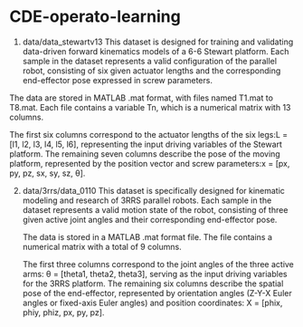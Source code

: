 # CDE-operato-learning

1. data/data_stewartv13
  This dataset is designed for training and validating data-driven forward kinematics models of a 6-6 Stewart platform.
  Each sample in the dataset represents a valid configuration of the parallel robot, consisting of six given actuator lengths and the corresponding end-effector pose expressed in screw parameters.

  The data are stored in MATLAB .mat format, with files named T1.mat to T8.mat.
  Each file contains a variable Tn, which is a numerical matrix with 13 columns.

  The first six columns correspond to the actuator lengths of the six legs:L = [l1, l2, l3, l4, l5, l6], representing the input driving variables of the Stewart platform.
  The remaining seven columns describe the pose of the moving platform, represented by the position vector and screw parameters:x = [px, py, pz, sx, sy, sz, θ].

2. data/3rrs/data_0110
    This dataset is specifically designed for kinematic modeling and research of 3RRS parallel robots.
    Each sample in the dataset represents a valid motion state of the robot, consisting of three given active joint angles and their corresponding end-effector pose.

    The data is stored in a MATLAB .mat format file.
    The file contains a numerical matrix with a total of 9 columns.

    The first three columns correspond to the joint angles of the three active arms: θ = [theta1, theta2, theta3], serving as the input driving variables for the 3RRS platform.
    The remaining six columns describe the spatial pose of the end-effector, represented by orientation angles (Z-Y-X Euler angles or fixed-axis Euler angles) and position coordinates: X = [phix, phiy, phiz, px, py, pz].
